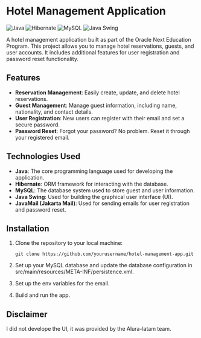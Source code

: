 # Hotel Management Application

![Java](https://img.shields.io/badge/Java-17-brightgreen)
![Hibernate](https://img.shields.io/badge/Hibernate-5.6.7.Final-blue)
![MySQL](https://img.shields.io/badge/MySQL-8.0.28-blue)
![Java Swing](https://img.shields.io/badge/Java%20Swing-UI-orange)

A hotel management application built as part of the Oracle Next Education Program. This project allows you to manage hotel reservations, guests, and user accounts. It includes additional features for user registration and password reset functionality.

## Features

- **Reservation Management**: Easily create, update, and delete hotel reservations.
- **Guest Management**: Manage guest information, including name, nationality, and contact details.
- **User Registration**: New users can register with their email and set a secure password.
- **Password Reset**: Forgot your password? No problem. Reset it through your registered email.

## Technologies Used

- **Java**: The core programming language used for developing the application.
- **Hibernate**: ORM framework for interacting with the database.
- **MySQL**: The database system used to store guest and user information.
- **Java Swing**: Used for building the graphical user interface (UI).
- **JavaMail (Jakarta Mail)**: Used for sending emails for user registration and password reset.

## Installation

1. Clone the repository to your local machine:

   ```shell
   git clone https://github.com/yourusername/hotel-management-app.git

2. Set up your MySQL database and update the database configuration in src/main/resources/META-INF/persistence.xml.
3. Set up the env variables for the email.
4. Build and run the app.

## Disclaimer

I did not develope the UI, it was provided by the Alura-latam team. 
